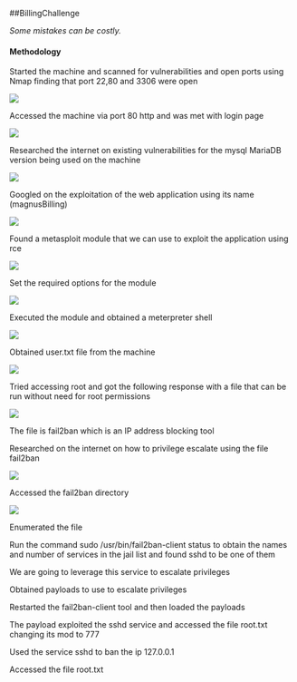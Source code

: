 ##BillingChallenge

*Some mistakes can be costly.*

#### **Methodology** 

Started the machine and scanned for vulnerabilities and open ports using Nmap finding that port 22,80 and 3306 were open

![](https://lh7-rt.googleusercontent.com/docsz/AD_4nXfaXnzTWszDnp-iCFbAavTUwBHFwydq65wzM_pNclMtAQxXBDfUu6e8Th8zhWqWL6eTtt2KEEPYRMyslRUK4fvtxVTcyOMvPd4-aYbGJvq-7FikoON6Yz8vrXTFnJsh-gPjj_gf?key=Alqzz-cY4k7hF6ju5NjQIZde)

Accessed the machine via port 80 http and was met with login page

![](https://lh7-rt.googleusercontent.com/docsz/AD_4nXdI9nC3rOOUSZgv9Fx3FKfJ0Tbn0OGnV-kVJhaTqribFdbiaVSDyipEty0bhfIcDmercrS6wWHEvzPVZeuGj38zV0k2J-KODI7PpgBe9ZyVHK-Z_jcvYwurxz1TIupTVP_ZWuCdmQ?key=Alqzz-cY4k7hF6ju5NjQIZde)

Researched the internet on existing vulnerabilities for the mysql MariaDB version being used on the machine

![](https://lh7-rt.googleusercontent.com/docsz/AD_4nXfl9sDkp3uhMSuXhSP9OJrBaXS1nXnozSzLtgCR1eACHWhiZqtkq941CYMZMaHuZNTPe4QKgX8xOt1gkkEGCOVErtPZNTpr0sGkMH8m2kFbBCtaj2qK0ix1Jssp5C39uPGqfjqEag?key=Alqzz-cY4k7hF6ju5NjQIZde)

Googled on the exploitation of the web application using its name (magnusBilling)

![](https://lh7-rt.googleusercontent.com/docsz/AD_4nXcCYKDjHIVQjJaPiNGDAp73UdLGGlN5CIXuytYfin0-Az3UcyL-48Zw6t_yPGhzd5Od_pU4LWQFP9e3--qTbibfK2K5lEtlZbOvciiL236kdYQ7_Xg1CvUlrtFXQJkUE3JbsftxeA?key=Alqzz-cY4k7hF6ju5NjQIZde)

Found a metasploit module that we can use to exploit the application using rce

![](https://lh7-rt.googleusercontent.com/docsz/AD_4nXcDCFb5k22AHAgbzizs24fRUdtzq6yMv_3yrkOjeYdF-CQpj0svTO09IK6Dz97y9VuWggbcszmBPqLgWCHrmUcVk8RJCmg69jSZ4SNMPdlMAS09jcCWLHanSwydCG1vUQyW_LTE?key=Alqzz-cY4k7hF6ju5NjQIZde)

Set the required options for the module 

![](https://lh7-rt.googleusercontent.com/docsz/AD_4nXfWuzf1XEkvBiTFnyuaR2_43L9R_ypjtPNFp-YY7LIs7dKyYPMk4kSgYiJIuQyRjZgwC03rZzvGlUNI2qntPs4GyKIitnv3SPFtq5RbWmosgcmbeFBkq1_Sv6uCoCuifFQfJ8en?key=Alqzz-cY4k7hF6ju5NjQIZde)

Executed the module and obtained a meterpreter shell

![](https://lh7-rt.googleusercontent.com/docsz/AD_4nXdcEboko9OEHZdc36ROOT1z2VdXF-oQ_2dPLhloPzKPa_6ov_Ca7OQGX1BUxFeYPcUhc20B0VP39vtdPiPhTfIYxm_BKcHwtT2e9giqbbaoagwQHAqTFuSJ_96yuFlrLSa6QjnjaQ?key=Alqzz-cY4k7hF6ju5NjQIZde)


Obtained user.txt file from the machine

![](https://lh7-rt.googleusercontent.com/docsz/AD_4nXcB1rSyuG-xBb7MSvoimkOW5BxDZ57tlmGjjuQYodKkdi0F2B2V7XLUU78WdmHaf9dDjXaEVz12EDbPv5KZMXLclUna9QpzKMbYZjfORXSV9-b8oRyrFz1hwx_aG7bHeV8GHUYT?key=Alqzz-cY4k7hF6ju5NjQIZde)

Tried accessing root and got the following response with a file that can be run without need for root permissions

![](https://lh7-rt.googleusercontent.com/docsz/AD_4nXe5cdOvnrSqYGo6iV72HnYszz0C8cYFDdaxyEAYWIIs6pWhw0WFO4a141T1py4KC2f0Oyx7F0tKFWU3c1qEabvb-BVjJzLOoi8PSXdewPGhsyid3ylV-jrlP1KuusDQke1dkM55?key=Alqzz-cY4k7hF6ju5NjQIZde)

The file is fail2ban which is an IP address blocking tool

Researched on the internet on how to privilege escalate using the file fail2ban

![](https://lh7-rt.googleusercontent.com/docsz/AD_4nXcur5gjjaZfGz965CGtvFFmgTsmX_4TLcqR6db2ecGcjc6Uo09Lae68rOQkDTNB_NFu5HFLyowsOYUwShu3h-eYBjvpYivcPeqfShDXQnX74soVCv5CqfpUEBPY4Op525CiCxvh?key=Alqzz-cY4k7hF6ju5NjQIZde)

Accessed the fail2ban directory

![](https://lh7-rt.googleusercontent.com/docsz/AD_4nXe-fOCEMmMbpx4ly0itQ6p8tH5jsHsW0eoB9tCHbWewgeIQuQptQ-qfXQIfrDpSYtLbir55-akOCuWTfLlHaBbqI6mWt2V7VeGVvbckvXUef1IQI0BmN14EhnlyPINKOpUUuq1Orw?key=Alqzz-cY4k7hF6ju5NjQIZde)

Enumerated the file 

Run the command sudo /usr/bin/fail2ban-client status to obtain the names and number of services in the jail list and found sshd to be one of them

We are going to leverage this service to escalate privileges 

Obtained payloads to use to escalate privileges 

Restarted the fail2ban-client tool and then loaded the payloads

The payload exploited the sshd service and accessed the file root.txt changing its mod to 777 

Used the service sshd to ban the ip 127.0.0.1

Accessed the file root.txt
